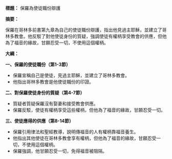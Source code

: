 **標題：** 保羅為使徒職份辯護

**摘要：**

保羅在哥林多前書第九章為自己的使徒職份辯護，指出他見過主耶穌，並建立了哥林多教會。他反駁了對他使徒身份的質疑，強調使徒有權柄享受教會的供應，但他為了福音的緣故，甘願忍受一切，不使用這個權柄。

**大綱：**

**一、保羅的使徒職份（第1-3節）**
* 保羅宣稱自己是使徒，見過主耶穌，並建立了哥林多教會。
* 他指出哥林多教會是他使徒職份的印證。

**二、對保羅使徒身份的質疑（第4-7節）**
* 質疑者質疑保羅沒有娶妻和接受教會供應。
* 保羅反駁，使徒有權柄享受這些權柄，但他為了福音的緣故，甘願忍受一切。

**三、使徒應得的供應（第8-14節）**
* 保羅引用律法和聖經教導，說明傳福音的人有權柄靠福音養生。
* 他指出其他使徒在哥林多教會享有權柄，但他為了福音的緣故，甘願忍受一切，不使用這個權柄。
* 保羅強調，他甘願忍受一切，免得福音被阻隔。